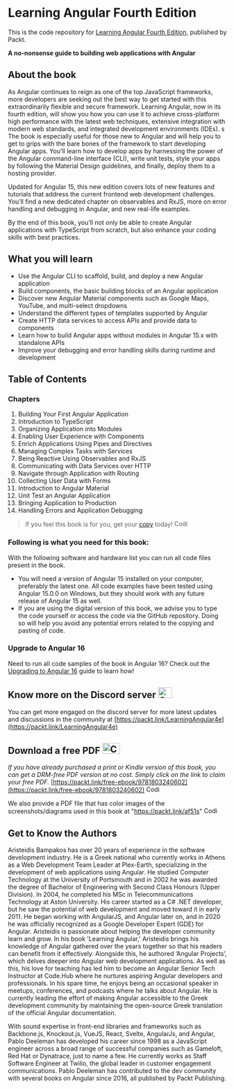 # Learning Angular Fourth Edition
This is the code repository for [Learning Angular Fourth Edition](https://www.amazon.com/Learning-Angular-no-nonsense-building-applications/dp/1803240601/ref=sr_1_1?crid=3VAQM63R161FV&keywords=learning+angular+4th+edition&qid=1676498525&sprefix=Learning+Angular%2Caps%2C281&sr=8-1), published by Packt.

**A no-nonsense guide to building web applications with Angular**

## About the book

As Angular continues to reign as one of the top JavaScript frameworks, more developers are seeking out the best way to get started with this extraordinarily flexible and secure framework. Learning Angular, now in its fourth edition, will show you how you can use it to achieve cross-platform high performance with the latest web techniques, extensive integration with modern web standards, and integrated development environments (IDEs).
s
The book is especially useful for those new to Angular and will help you to get to grips with the bare bones of the framework to start developing Angular apps. You'll learn how to develop apps by harnessing the power of the Angular command-line interface (CLI), write unit tests, style your apps by following the Material Design guidelines, and finally, deploy them to a hosting provider.

Updated for Angular 15, this new edition covers lots of new features and tutorials that address the current frontend web development challenges. You’ll find a new dedicated chapter on observables and RxJS, more on error handling and debugging in Angular, and new real-life examples.

By the end of this book, you’ll not only be able to create Angular applications with TypeScript from scratch, but also enhance your coding skills with best practices.

## What you will learn

- Use the Angular CLI to scaffold, build, and deploy a new Angular application
- Build components, the basic building blocks of an Angular application
- Discover new Angular Material components such as Google Maps, YouTube, and multi-select dropdowns
- Understand the different types of templates supported by Angular
- Create HTTP data services to access APIs and provide data to components
- Learn how to build Angular apps without modules in Angular 15.x with standalone APIs
- Improve your debugging and error handling skills during runtime and development

## Table of Contents
### Chapters
1. Building Your First Angular Application
2. Introduction to TypeScript
3. Organizing Application into Modules
4. Enabling User Experience with Components
5. Enrich Applications Using Pipes and Directives
6. Managing Complex Tasks with Services
7. Being Reactive Using Observables and RxJS
8. Communicating with Data Services over HTTP
9. Navigate through Application with Routing
10. Collecting User Data with Forms
11. Introduction to Angular Material
12. Unit Test an Angular Application
13. Bringing Application to Production
14. Handling Errors and Application Debugging

> If you feel this book is for you, get your [copy](https://www.amazon.com/Learning-Angular-no-nonsense-building-applications/dp/1803240601/ref=sr_1_1?crid=3VAQM63R161FV&keywords=learning+angular+4th+edition&qid=1676498525&sprefix=Learning+Angular%2Caps%2C281&sr=8-1) today! <img alt="Coding" height="15" width="35"  src="https://media.tenor.com/ex_HDD_k5P8AAAAi/habbo-habbohotel.gif">


### Following is what you need for this book: ###

With the following software and hardware list you can run all code files present in the book.

- You will need a version of Angular 15 installed on your computer, preferably the latest one. All code examples have been tested using Angular 15.0.0 on Windows, but they should work with any future release of Angular 15 as well.
- If you are using the digital version of this book, we advise you to type the code yourself or access the code via the GitHub repository. Doing so will help you avoid any potential errors related to the copying and pasting of code.

### Upgrade to Angular 16 ###
Need to run all code samples of the book in Angular 16? Check out the [Upgrading to Angular 16](v16.md) guide to learn how!

## Know more on the Discord server <img alt="Coding" height="25" width="32"  src="https://cliply.co/wp-content/uploads/2021/08/372108630_DISCORD_LOGO_400.gif">

You can get more engaged on the discord server for more latest updates and discussions in the community at [https://packt.link/LearningAngular4e](https://packt.link/LearningAngular4e) 

## Download a free PDF <img alt="Coding" height="25" width="40" src="https://emergency.com.au/wp-content/uploads/2021/03/free.gif">

_If you have already purchased a print or Kindle version of this book, you can get a DRM-free PDF version at no cost. Simply click on the link to claim your free PDF._
[https://packt.link/free-ebook/9781803240602](https://packt.link/free-ebook/9781803240602) <img alt="Coding" height="15" width="35"  src="https://media.tenor.com/ex_HDD_k5P8AAAAi/habbo-habbohotel.gif">

We also provide a PDF file that has color images of the screenshots/diagrams used in this book at "https://packt.link/af51s" <img alt="Coding" height="15" width="35"  src="https://media.tenor.com/ex_HDD_k5P8AAAAi/habbo-habbohotel.gif">


## Get to Know the Authors

Aristeidis Bampakos has over 20 years of experience in the software development industry. He is a Greek national who currently works in Athens as a Web Development Team Leader at Plex-Earth, specializing in the development of web applications using Angular.
He studied Computer Technology at the University of Portsmouth and in 2002 he was awarded the degree of Bachelor of Engineering with Second Class Honours (Upper Division). In 2004, he completed his MSc in Telecommunications Technology at Aston University. His career started as a C# .NET developer, but he saw the potential of web development and moved toward it in early 2011. He began working with AngularJS, and Angular later on, and in 2020 he was officially recognized as a Google Developer Expert (GDE) for Angular.
Aristeidis is passionate about helping the developer community learn and grow. In his book 'Learning Angular,' Aristeidis brings his knowledge of Angular gathered over the years together so that his readers can benefit from it effectively. Alongside this, he authored ‘Angular Projects’, which delves deeper into Angular web development applications.
As well as this, his love for teaching has led him to become an Angular Senior Tech Instructor at Code.Hub where he nurtures aspiring Angular developers and professionals.
In his spare time, he enjoys being an occasional speaker in meetups, conferences, and podcasts where he talks about Angular. He is currently leading the effort of making Angular accessible to the Greek development community by maintaining the open-source Greek translation of the official Angular documentation.


With sound expertise in front-end libraries and frameworks such as Backbone.js, Knockout.js, VueJS, React, Svelte, AngularJs, and Angular, Pablo Deeleman has developed his career since 1998 as a JavaScript engineer across a broad range of successful companies such as Gameloft, Red Hat or Dynatrace, just to name a few. He currently works as Staff Software Engineer at Twilio, the global leader in customer engagement communications. Pablo Deeleman has contributed to the dev community with several books on Angular since 2016, all published by Packt Publishing.
